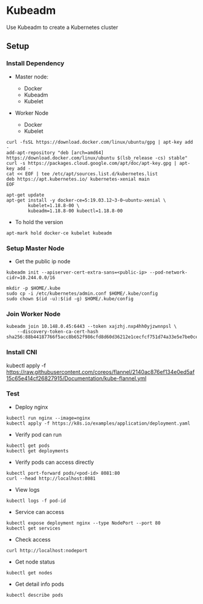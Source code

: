 # Kubeadm

Use Kubeadm to create a Kubernetes cluster

## Setup

### Install Dependency

- Master node: 
  * Docker
  * Kubeadm
  * Kubelet

- Worker Node
  * Docker
  * Kubelet


```
curl -fsSL https://download.docker.com/linux/ubuntu/gpg | apt-key add -
add-apt-repository "deb [arch=amd64] https://download.docker.com/linux/ubuntu $(lsb_release -cs) stable"
curl -s https://packages.cloud.google.com/apt/doc/apt-key.gpg | apt-key add -
cat << EOF | tee /etc/apt/sources.list.d/kubernetes.list
deb https://apt.kubernetes.io/ kubernetes-xenial main
EOF
```

```
apt-get update
apt-get install -y docker-ce=5:19.03.12~3-0~ubuntu-xenial \
        kubelet=1.18.8-00 \
        kubeadm=1.18.8-00 kubectl=1.18.8-00
```

- To hold the version

```
apt-mark hold docker-ce kubelet kubeadm
```

### Setup Master Node
 
- Get the public ip node

```
kubeadm init --apiserver-cert-extra-sans=<public-ip> --pod-network-cidr=10.244.0.0/16
```

```
mkdir -p $HOME/.kube
sudo cp -i /etc/kubernetes/admin.conf $HOME/.kube/config
sudo chown $(id -u):$(id -g) $HOME/.kube/config
```

### Join Worker Node

```
kubeadm join 10.148.0.45:6443 --token xajzhj.nxp4hh0yjzwnnpsl \
    --discovery-token-ca-cert-hash sha256:88b44187766f5acc8b652f986cfd8d60d36212e1cecfcf751d74a33e5e7be0ce
```

### Install CNI

kubectl apply -f https://raw.githubusercontent.com/coreos/flannel/2140ac876ef134e0ed5af15c65e414cf26827915/Documentation/kube-flannel.yml

### Test

- Deploy nginx

```
kubectl run nginx --image=nginx
kubectl apply -f https://k8s.io/examples/application/deployment.yaml
```

- Verify pod can run

```
kubectl get pods
kubectl get deployments
```

- Verify pods can access directly

```
kubectl port-forward pods/<pod-id> 8081:80
curl --head http://localhost:8081
```

- View logs

```
kubectl logs -f pod-id
```

- Service can access

```
kubectl expose deployment nginx --type NodePort --port 80
kubectl get services
```

- Check access

```
curl http://localhost:nodeport
```

- Get node status

```
kubectl get nodes
```

- Get detail info pods

```
kubectl describe pods
```